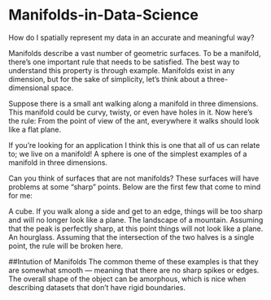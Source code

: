 # Manifolds-in-Data-Science

How do I spatially represent my data in an accurate and meaningful way? 

Manifolds describe a vast number of geometric surfaces. To be a manifold, there’s one important rule that needs to be satisfied. The best way to understand this property is through example. Manifolds exist in any dimension, but for the sake of simplicity, let’s think about a three-dimensional space.

Suppose there is a small ant walking along a manifold in three dimensions. This manifold could be curvy, twisty, or even have holes in it. Now here’s the rule: From the point of view of the ant, everywhere it walks should look like a flat plane.

If you’re looking for an application I think this is one that all of us can relate to; we live on a manifold! A sphere is one of the simplest examples of a manifold in three dimensions.

Can you think of surfaces that are not manifolds? These surfaces will have problems at some “sharp” points. Below are the first few that come to mind for me:

A cube. If you walk along a side and get to an edge, things will be too sharp and will no longer look like a plane.
The landscape of a mountain. Assuming that the peak is perfectly sharp, at this point things will not look like a plane.
An hourglass. Assuming that the intersection of the two halves is a single point, the rule will be broken here.

##Intution of Manifolds 
The common theme of these examples is that they are somewhat smooth — meaning that there are no sharp spikes or edges. The overall shape of the object can be amorphous, which is nice when describing datasets that don’t have rigid boundaries.

